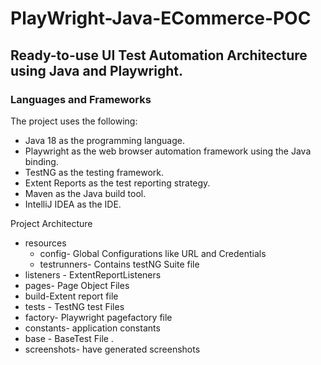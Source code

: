 # PlayWright-Java-ECommerce-POC
## Ready-to-use UI Test Automation Architecture using Java and Playwright.

### Languages and Frameworks
The project uses the following:

- Java 18 as the programming language.
- Playwright as the web browser automation framework using the Java binding.
- TestNG as the testing framework.
- Extent Reports as the test reporting strategy.
- Maven as the Java build tool.
- IntelliJ IDEA as the IDE.

Project Architecture

- resources
  - config- Global Configurations like URL and Credentials
  - testrunners- Contains testNG Suite file
- listeners - ExtentReportListeners
- pages- Page Object Files
- build-Extent report file
- tests - TestNG test Files
- factory- Playwright pagefactory file
- constants- application constants 
- base - BaseTest File .
- screenshots- have generated screenshots 
    